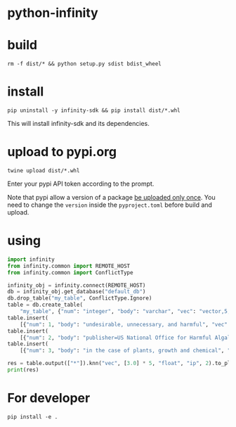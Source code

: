 # python-infinity

# build

```shell
rm -f dist/* && python setup.py sdist bdist_wheel
```

# install
```shell
pip uninstall -y infinity-sdk && pip install dist/*.whl
```

This will install infinity-sdk and its dependencies.

# upload to pypi.org
```shell
twine upload dist/*.whl
```

Enter your pypi API token according to the prompt.

Note that pypi allow a version of a package [be uploaded only once](https://pypi.org/help/#file-name-reuse). You need to change the `version` inside the `pyproject.toml` before build and upload.

# using

```python
import infinity
from infinity.common import REMOTE_HOST
from infinity.common import ConflictType

infinity_obj = infinity.connect(REMOTE_HOST)
db = infinity_obj.get_database("default_db")
db.drop_table("my_table", ConflictType.Ignore)
table = db.create_table(
    "my_table", {"num": "integer", "body": "varchar", "vec": "vector,5,float"}, None)
table.insert(
    [{"num": 1, "body": "undesirable, unnecessary, and harmful", "vec": [1.0] * 5}])
table.insert(
    [{"num": 2, "body": "publisher=US National Office for Harmful Algal Blooms", "vec": [4.0] * 5}])
table.insert(
    [{"num": 3, "body": "in the case of plants, growth and chemical", "vec": [7.0] * 5}])

res = table.output(["*"]).knn("vec", [3.0] * 5, "float", "ip", 2).to_pl()
print(res)

```

# For developer
```shell
pip install -e .
```

